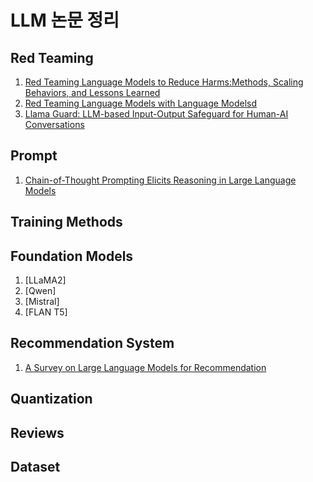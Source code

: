 # LLM 논문 정리

## Red Teaming

1. [Red Teaming Language Models to Reduce Harms:Methods, Scaling Behaviors, and Lessons Learned](papers/Red_Teaming_Language_Models_to_Reduce_Harms/Red_Teaming_Language_Models_to_Reduce%20Harms.md)
2. [Red Teaming Language Models with Language Modelsd](papers/Red%20Teaming%20Language%20Models%20with%20Language%20Models.md)
3. [Llama Guard: LLM-based Input-Output Safeguard for Human-AI Conversations](papers/Llama%20Guard/Llama_Guard.md)

## Prompt

1. [Chain-of-Thought Prompting Elicits Reasoning in Large Language Models](papers/CoT.md)

## Training Methods

## Foundation Models

1. [LLaMA2]
2. [Qwen]
3. [Mistral]
4. [FLAN T5]

## Recommendation System

1. [A Survey on Large Language Models for Recommendation](papers/A_Survey_on_LLMs_for_Recommendation.md)

## Quantization

## Reviews

## Dataset
